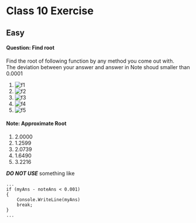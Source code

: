# Class 10 Exercise

## Easy
#### Question: Find root

Find the root of following function by any method you come out with. \
The deviation between your answer and answer in Note shoud smaller than 0.0001

1. ![f1](https://imgur.com/nqOzZtK.jpg)
2. ![f2](https://imgur.com/Y6iRVG1.jpg)
3. ![f3](https://imgur.com/7SwhMqQ.jpg)
4. ![f4](https://imgur.com/cgfVGv9.jpg)
5. ![f5](https://imgur.com/DOKLFDf.jpg)

#### Note: Approximate Root
1. 2.0000
2. 1.2599
3. 2.0739
4. 1.6490
5. 3.2216

***DO NOT USE*** something like 
```
...
if (myAns - noteAns < 0.001)
{
    Console.WriteLine(myAns)
    break;
}
...
```
